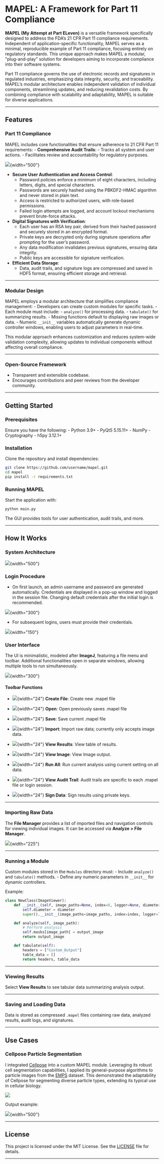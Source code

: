 # MAPEL: A Framework for Part 11 Compliance

**MAPEL (My Attempt at Part ELeven)** is a versatile framework specifically designed to address the FDA’s 21 CFR Part 11 compliance requirements. Independent of application-specific functionality, MAPEL serves as a minimal, reproducible example of Part 11 compliance, focusing entirely on regulatory standards. This unique approach makes MAPEL a modular, "plug-and-play" solution for developers aiming to incorporate compliance into their software systems.

Part 11 compliance governs the use of electronic records and signatures in regulated industries, emphasizing data integrity, security, and traceability. MAPEL’s modular architecture enables independent validation of individual components, streamlining updates, and reducing revalidation costs. By combining compliance with scalability and adaptability, MAPEL is suitable for diverse applications.

------------------------------------------------------------------------

## Features

### Part 11 Compliance

MAPEL includes core functionalities that ensure adherence to 21 CFR Part 11 requirements: - **Comprehensive Audit Trails**: - Tracks all system and user actions. - Facilitates review and accountability for regulatory purposes.

![](images/Screenshot%202025-01-05%20125434.png){width="500"}

-   **Secure User Authentication and Access Control**:
    -   Password policies enforce a minimum of eight characters, including letters, digits, and special characters.
    -   Passwords are securely hashed using the PBKDF2-HMAC algorithm and never stored in plain text.
    -   Access is restricted to authorized users, with role-based permissions.
    -   Failed login attempts are logged, and account lockout mechanisms prevent brute-force attacks.
-   **Digital Signatures with Verification**:
    -   Each user has an RSA key pair, derived from their hashed password and securely stored in an encrypted format.
    -   Private keys are decrypted only during signature operations after prompting for the user’s password.
    -   Any data modification invalidates previous signatures, ensuring data integrity.
    -   Public keys are accessible for signature verification.
-   **Efficient Data Storage**:
    -   Data, audit trails, and signature logs are compressed and saved in HDF5 format, ensuring efficient storage and retrieval.

------------------------------------------------------------------------

### Modular Design

MAPEL employs a modular architecture that simplifies compliance management: - Developers can create custom modules for specific tasks. - Each module must include: - `analyze()` for processing data. - `tabulate()` for summarizing results. - Missing functions default to displaying raw images or data. - Numeric `__init__` variables automatically generate dynamic controller windows, enabling users to adjust parameters in real-time.

This modular approach enhances customization and reduces system-wide validation complexity, allowing updates to individual components without affecting overall compliance.

------------------------------------------------------------------------

### Open-Source Framework

-   Transparent and extensible codebase.
-   Encourages contributions and peer reviews from the developer community.

------------------------------------------------------------------------

## Getting Started

### Prerequisites

Ensure you have the following: - Python 3.9+ - PyQt5 5.15.11+ - NumPy - Cryptography - h5py 3.12.1+

### Installation

Clone the repository and install dependencies:

``` bash
git clone https://github.com/username/mapel.git
cd mapel
pip install -r requirements.txt
```

### Running MAPEL

Start the application with:

``` bash
python main.py
```

The GUI provides tools for user authentication, audit trails, and more.

------------------------------------------------------------------------

## How It Works

### System Architecture

![](Mapel%20Workflow.png){width="500"}

### Login Procedure

-   On first launch, an admin username and password are generated automatically. Credentials are displayed in a pop-up window and logged in the session file. Changing default credentials after the initial login is recommended.

![](images/Screenshot%202025-01-01%20135016.png){width="300"}

-   For subsequent logins, users must provide their credentials.

![](images/Screenshot%202025-01-05%20110632.png){width="150"}

### User Interface

The UI is minimalistic, modeled after **ImageJ**, featuring a file menu and toolbar. Additional functionalities open in separate windows, allowing multiple tools to run simultaneously.

![](images/Screenshot%202025-01-05%20111124.png){width="300"}

#### Toolbar Functions

-   ![](Icons/new_file.png){width="24"} **Create File**: Create new .mapel file

-   ![](Icons/open_file.png){width="24"} **Open**: Open previously saves .mapel file

-   ![](Icons/save_file.png){width="24"} **Save**: Save current .mapel file

-   ![](Icons/import_file.png){width="24"} **Import**: Import raw data; currently only accepts image data.

-   ![](Icons/tabular.png){width="24"} **View Results**: View table of results.

-   ![](Icons/imager.png){width="24"} **View Image**: View Image output.

-   ![](Icons/run.png){width="24"} **Run All**: Run current analysis using current setting on all data.

-   ![](Icons/audit_logo.png){width="24"} **View Audit Trail**: Audit trails are specific to each .mapel file or login session.

-   ![](Icons/signature_logo.png){width="24"} **Sign Data**: Sign results using private keys.

------------------------------------------------------------------------

### Importing Raw Data

The **File Manager** provides a list of imported files and navigation controls for viewing individual images. It can be accessed via **Analyze \> File Manager**.

![](images/Screenshot%202025-01-05%20113107.png){width="225"}

------------------------------------------------------------------------

### Running a Module

Custom modules stored in the `Modules` directory must: - Include `analyze()` and `tabulate()` methods. - Define any numeric parameters in `__init__` for dynamic controllers.

Example:

``` python
class NewClass(ImageViewer):
    def __init__(self, image_paths=None, index=0, logger=None, diameter=100):
        self.diameter = diameter
        super().__init__(image_paths=image_paths, index=index, logger=logger)

    def analyze(self, image_path):
        # Perform analysis
        self.masks[image_path] = output_image
        return output_image

    def tabulate(self):
        headers = ["Custom_Output"]
        table_data = []
        return headers, table_data
```

------------------------------------------------------------------------

### Viewing Results

Select **View Results** to see tabular data summarizing analysis output.

------------------------------------------------------------------------

### Saving and Loading Data

Data is stored as compressed `.mapel` files containing raw data, analyzed results, audit logs, and signatures.

------------------------------------------------------------------------

## Use Cases

### Cellpose Particle Segmentation

I integrated [Cellpose](https://github.com/MouseLand/cellpose) into a custom MAPEL module. Leveraging its robust cell segmentation capabilities, I applied its general-purpose algorithms to particle images from the [EMPS](https://github.com/by256/emps) dataset. This demonstrated the adaptability of Cellpose for segmenting diverse particle types, extending its typical use in cellular biology.

![](images/Screen%20Recording%202025-01-05%20014816.gif)

Output example:

![](images/Screenshot%202025-01-05%20174910.png){width="500"}

------------------------------------------------------------------------

## License

This project is licensed under the MIT License. See the [LICENSE](LICENSE.md) file for details.

------------------------------------------------------------------------

